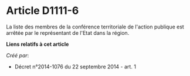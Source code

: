 # Article D1111-6

La liste des membres de la conférence territoriale de l'action publique est arrêtée par le représentant de l'Etat dans la
région.

**Liens relatifs à cet article**

_Créé par_:

  - Décret n°2014-1076 du 22 septembre 2014 - art. 1
